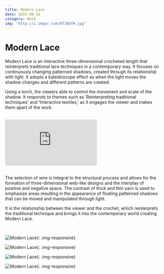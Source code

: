 ```yaml
---
title: Modern Lace
date: 2015-06-15
category: Work
img: "http://i.imgur.com/6TJBnTH.jpg"
---
```


# Modern Lace

Modern Lace is an interactive three-dimensional crocheted length that reinterprets traditional lace techniques in a contemporary way. It focuses on continuously changing patterned shadows, created through its relationship with light. It adopts a kaleidoscope effect as when the light moves the shadow changes and different patterns are created.

Using a torch, the viewers able to control the movement and scale of the shadow. It responds to themes such as ‘Reinterpreting traditional techniques’ and ‘Interactive textiles,’ as it engages the viewer and makes them apart of the work.

<br>

<div class="embed-responsive embed-responsive-16by9"> <iframe class="embed-responsive-item" src="https://www.youtube.com/embed/cClMlQQfuGk?rel=0&amp;showinfo=0&amp;autohide=1" frameborder="0" allowfullscreen=""></iframe> </div>

<br>

The selection of wire is integral to the structural process and allows for the formation of three-dimensional web-like designs and the interplay of positive and negative space.  The contrast of thick and thin yarn is used to emphasize areas resulting in the appearance of floating patterned shadows that can be moved and manipulated through light.

It is the relationship between the viewer and the crochet, which reinterprets the traditional technique and brings it into the contemporary world creating Modern Lace.

<br>


![Modern Lace](http://i.imgur.com/NrVUyQu.jpg){: .img-responsive}

![Modern Lace](http://i.imgur.com/Z3wJD48.jpg){: .img-responsive}

![Modern Lace](http://i.imgur.com/WVwgDOe.jpg){: .img-responsive}

![Modern Lace](http://i.imgur.com/3K0G8Ct.jpg){: .img-responsive}
